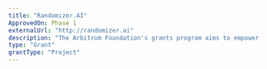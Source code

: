 ```yaml
---
title: "Randomizer.AI"
ApprovedOn: Phase 1
externalUrl: "http://randomizer.ai"
description: "The Arbitrum Foundation's grants program aims to empower developers and entrepreneurs to build impactful DApps on the Arbitrum network, driving decentralization and enhancing user experiences in the ecosystem."
type: "Grant"
grantType: "Project"
---
```


